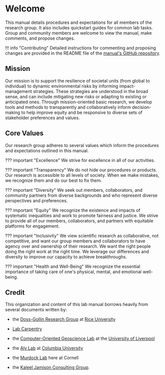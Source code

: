 # Welcome

This manual details procedures and expectations for all members of the research group. It also includes quickstart guides for common lab tasks. Group and community members are welcome to view the manual, make comments, and propose changes.

!!! info "Contributing"
    Detailed instructions for commenting and proposing changes are provided in the README file of the [manual's GitHub repository](https://github.com/srikrishnan-lab/lab-manual).

## Mission

Our mission is to support the resilience of societal units (from global to individual) to dynamic environmental risks by informing impact-management strategies. These strategies are understood in the broad sense, and can include mitigating new risks or adapting to existing or anticipated ones. Through mission-oriented basic research, we develop tools and methods to transparently and collaboratively inform decision-making to help improve equity and be responsive to diverse sets of stakeholder preferences and values.


## Core Values

Our research group adheres to several values which inform the procedures and expectations outlined in this manual.

??? important "Excellence"
    We strive for excellence in all of our activities.

??? important "Transparency"
    We do not hide our procedures or products. Our research is accessible to all levels of society. When we make mistakes, we recognize them and do our best to fix them.

??? important "Diversity"
    We seek out members, collaborators, and community partners from diverse backgrounds and who represent diverse perspectives and preferences.

??? important "Equity"
    We recognize the existence and impacts of systematic inequalities and work to promote fairness and justice. We strive to provide all of our members, collaborators, and partners with equitable platforms for engagement.

??? important "Inclusivity"
    We view scientific research as collaborative, not competitive, and want our group members and collaborators to have agency over and ownership of their research. We want the right people doing the right work at the right time. We leverage our differences and diversity to improve our capacity to achieve breakthroughs.

??? important "Health and Well-Being"
    We recognize the essential importance of taking care of one's physical, mental, and emotional well-being.


## Credit

This organization and content of this lab manual borrows heavily from several documents written by:

- the [Doss-Gollin Research Group](https://jamesdossgollin.me/lab-guide/) at [Rice University](https://rice.edu)

- [Lab Carpentry](https://lab-carpentry.readthedocs.io/en/latest/)

- the [Computer-Oriented Geoscience Lab](https://www.compgeolab.org/manual/) at the [University of Liverpool](https://www.liverpool.ac.uk/)

- the [Aly Lab](https://github.com/alylab/labmanual) at [Columbia University](http://columbia.edu)

- the [Murdock Lab](https://www.themurdocklab.com/) here at Cornell

- the [Kaleel Jamison Consulting Group](https://kjcg.com/).
